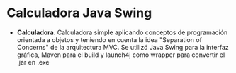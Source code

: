 # Calculadora Java Swing
<ul>
  <li><b>Calculadora</b>. Calculadora simple aplicando conceptos de programación orientada a objetos y teniendo en cuenta la idea "Separation of Concerns" de la arquitectura MVC. Se utilizó Java Swing para la interfaz gráfica, Maven para el build y launch4j como wrapper para convertir el .jar en .exe</li>
</ul>
